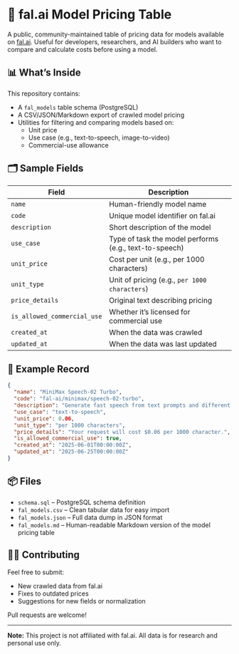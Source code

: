 # 🧠 fal.ai Model Pricing Table

A public, community-maintained table of pricing data for models available on [fal.ai](https://fal.ai). Useful for developers, researchers, and AI builders who want to compare and calculate costs before using a model.

## 📊 What’s Inside

This repository contains:
- A `fal_models` table schema (PostgreSQL)
- A CSV/JSON/Markdown export of crawled model pricing
- Utilities for filtering and comparing models based on:
  - Unit price
  - Use case (e.g., text-to-speech, image-to-video)
  - Commercial-use allowance

## 🗂 Sample Fields

| Field                     | Description                                     |
|---------------------------|-------------------------------------------------|
| `name`                   | Human-friendly model name                        |
| `code`                   | Unique model identifier on fal.ai               |
| `description`            | Short description of the model                  |
| `use_case`               | Type of task the model performs (e.g., text-to-speech) |
| `unit_price`             | Cost per unit (e.g., per 1000 characters)       |
| `unit_type`              | Unit of pricing (e.g., `per 1000 characters`)   |
| `price_details`          | Original text describing pricing                |
| `is_allowed_commercial_use` | Whether it’s licensed for commercial use   |
| `created_at`             | When the data was crawled                       |
| `updated_at`             | When the data was last updated                  |

## 🧾 Example Record

```json
{
  "name": "MiniMax Speech-02 Turbo",
  "code": "fal-ai/minimax/speech-02-turbo",
  "description": "Generate fast speech from text prompts and different voices using the MiniMax Speech-02 Turbo model.",
  "use_case": "text-to-speech",
  "unit_price": 0.06,
  "unit_type": "per 1000 characters",
  "price_details": "Your request will cost $0.06 per 1000 character.",
  "is_allowed_commercial_use": true,
  "created_at": "2025-06-01T00:00:00Z",
  "updated_at": "2025-06-25T00:00:00Z"
}
```

## 📦 Files

- `schema.sql` – PostgreSQL schema definition
- `fal_models.csv` – Clean tabular data for easy import
- `fal_models.json` – Full data dump in JSON format
- `fal_models.md` – Human-readable Markdown version of the model pricing table

## 🧑‍💻 Contributing

Feel free to submit:
- New crawled data from fal.ai
- Fixes to outdated prices
- Suggestions for new fields or normalization

Pull requests are welcome!

---

**Note:** This project is not affiliated with fal.ai. All data is for research and personal use only.
